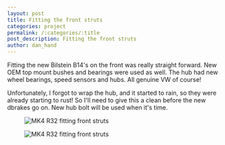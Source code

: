 ```yaml
---
layout: post
title: Fitting the front struts 
categories: project 
permalink: /:categories/:title
post_description: Fitting the front struts 
author: dan_hand
---
```


Fitting the new Bilstein B14's on the front was really straight forward. New OEM top mount bushes and bearings were used as well. The hub had new wheel bearings, speed sensors and hubs. All genuine VW of course!

Unfortunately, I forgot to wrap the hub, and it started to rain, so they were already starting to rust! So I'll need to give this a clean before the new dbrakes go on. New hub bolt will be used when it's time.

<figure class="full-img"><img src="/assets/images/fitting-front-struts-1.jpeg" alt="MK4 R32 fitting front struts"></figure>
<figure class="full-img"><img src="/assets/images/fitting-front-struts-2.jpeg" alt="MK4 R32 fitting front struts"></figure>


